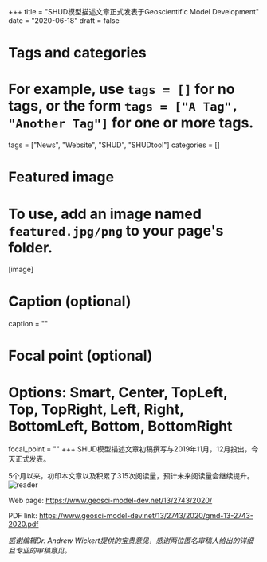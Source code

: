 +++
title = "SHUD模型描述文章正式发表于Geoscientific Model Development"
date = "2020-06-18"
draft = false

# Tags and categories
# For example, use `tags = []` for no tags, or the form `tags = ["A Tag", "Another Tag"]` for one or more tags.
tags = ["News", "Website", "SHUD", "SHUDtool"]
categories = []

# Featured image
# To use, add an image named `featured.jpg/png` to your page's folder.
[image]
  # Caption (optional)
  caption = ""

  # Focal point (optional)
  # Options: Smart, Center, TopLeft, Top, TopRight, Left, Right, BottomLeft, Bottom, BottomRight
  focal_point = ""
+++
SHUD模型描述文章初稿撰写与2019年11月，12月投出，今天正式发表。

5个月以来，初印本文章以及积累了315次阅读量，预计未来阅读量会继续提升。
![reader](reader.png)




Web page: https://www.geosci-model-dev.net/13/2743/2020/

PDF link: https://www.geosci-model-dev.net/13/2743/2020/gmd-13-2743-2020.pdf



*感谢编辑Dr. Andrew Wickert提供的宝贵意见，感谢两位匿名审稿人给出的详细且专业的审稿意见。*